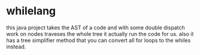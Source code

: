 # whilelang
this java project takes the AST of a code and with some double dispatch work on nodes traveses the whole tree
it actually run the code for us.
also it has a tree simplifier method that you can convert all for loops to the whiles instead.
